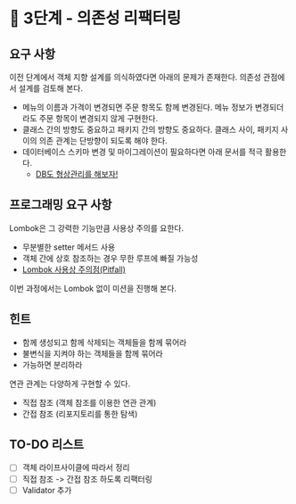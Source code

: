 # 🚀 3단계 - 의존성 리팩터링

## 요구 사항

이전 단계에서 객체 지향 설계를 의식하였다면 아래의 문제가 존재한다. 의존성 관점에서 설계를 검토해 본다.

- 메뉴의 이름과 가격이 변경되면 주문 항목도 함께 변경된다. 메뉴 정보가 변경되더라도 주문 항목이 변경되지 않게 구현한다.
- 클래스 간의 방향도 중요하고 패키지 간의 방향도 중요하다. 클래스 사이, 패키지 사이의 의존 관계는 단방향이 되도록 해야 한다.
- 데이터베이스 스키마 변경 및 마이그레이션이 필요하다면 아래 문서를 적극 활용한다.
    - [DB도 형상관리를 해보자!](https://meetup.toast.com/posts/173)

## 프로그래밍 요구 사항

Lombok은 그 강력한 기능만큼 사용상 주의를 요한다.

- 무분별한 setter 메서드 사용
- 객체 간에 상호 참조하는 경우 무한 루프에 빠질 가능성
- [Lombok 사용상 주의점(Pitfall)](https://kwonnam.pe.kr/wiki/java/lombok/pitfall)

이번 과정에서는 Lombok 없이 미션을 진행해 본다.

## 힌트

- 함께 생성되고 함께 삭제되는 객체들을 함께 묶어라
- 불변식을 지켜야 하는 객체들을 함께 묶어라
- 가능하면 분리하라

연관 관계는 다양하게 구현할 수 있다.

- 직접 참조 (객체 참조를 이용한 연관 관계)
- 간접 참조 (리포지토리를 통한 탐색)

## TO-DO 리스트

- [ ] 객체 라이프사이클에 따라서 정리
- [ ] 직접 참조 -> 간접 참조 하도록 리팩터링
- [ ] Validator 추가   
